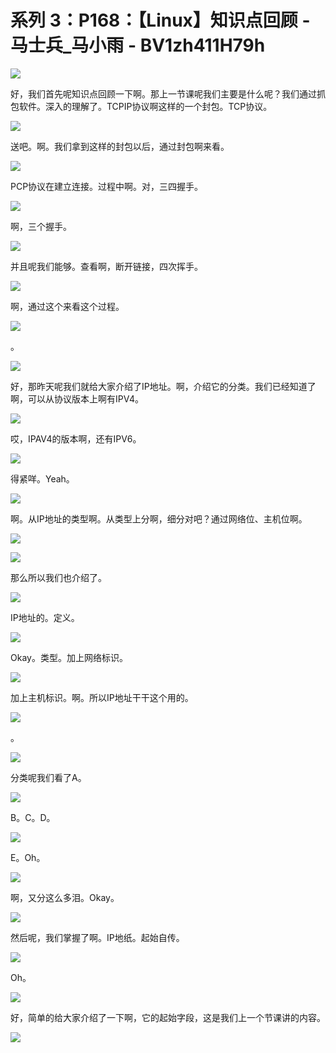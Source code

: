 # 系列 3：P168：【Linux】知识点回顾 - 马士兵_马小雨 - BV1zh411H79h

![](img/e774272988a04713cc972ec7f7daad9f_0.png)

好，我们首先呢知识点回顾一下啊。那上一节课呢我们主要是什么呢？我们通过抓包软件。深入的理解了。TCPIP协议啊这样的一个封包。TCP协议。



![](img/e774272988a04713cc972ec7f7daad9f_2.png)

送吧。啊。我们拿到这样的封包以后，通过封包啊来看。

![](img/e774272988a04713cc972ec7f7daad9f_4.png)

PCP协议在建立连接。过程中啊。对，三四握手。

![](img/e774272988a04713cc972ec7f7daad9f_6.png)

啊，三个握手。

![](img/e774272988a04713cc972ec7f7daad9f_8.png)

并且呢我们能够。查看啊，断开链接，四次挥手。

![](img/e774272988a04713cc972ec7f7daad9f_10.png)

啊，通过这个来看这个过程。

![](img/e774272988a04713cc972ec7f7daad9f_12.png)

。

![](img/e774272988a04713cc972ec7f7daad9f_14.png)

好，那昨天呢我们就给大家介绍了IP地址。啊，介绍它的分类。我们已经知道了啊，可以从协议版本上啊有IPV4。



![](img/e774272988a04713cc972ec7f7daad9f_16.png)

哎，IPAV4的版本啊，还有IPV6。

![](img/e774272988a04713cc972ec7f7daad9f_18.png)

得紧咩。Yeah。

![](img/e774272988a04713cc972ec7f7daad9f_20.png)

啊。从IP地址的类型啊。从类型上分啊，细分对吧？通过网络位、主机位啊。

![](img/e774272988a04713cc972ec7f7daad9f_22.png)

![](img/e774272988a04713cc972ec7f7daad9f_23.png)

那么所以我们也介绍了。

![](img/e774272988a04713cc972ec7f7daad9f_25.png)

IP地址的。定义。

![](img/e774272988a04713cc972ec7f7daad9f_27.png)

Okay。类型。加上网络标识。

![](img/e774272988a04713cc972ec7f7daad9f_29.png)

加上主机标识。啊。所以IP地址干干这个用的。

![](img/e774272988a04713cc972ec7f7daad9f_31.png)

。

![](img/e774272988a04713cc972ec7f7daad9f_33.png)

分类呢我们看了A。

![](img/e774272988a04713cc972ec7f7daad9f_35.png)

B。C。D。

![](img/e774272988a04713cc972ec7f7daad9f_37.png)

E。Oh。

![](img/e774272988a04713cc972ec7f7daad9f_39.png)

啊，又分这么多泪。Okay。

![](img/e774272988a04713cc972ec7f7daad9f_41.png)

然后呢，我们掌握了啊。IP地纸。起始自传。

![](img/e774272988a04713cc972ec7f7daad9f_43.png)

Oh。

![](img/e774272988a04713cc972ec7f7daad9f_45.png)

好，简单的给大家介绍了一下啊，它的起始字段，这是我们上一个节课讲的内容。

![](img/e774272988a04713cc972ec7f7daad9f_47.png)